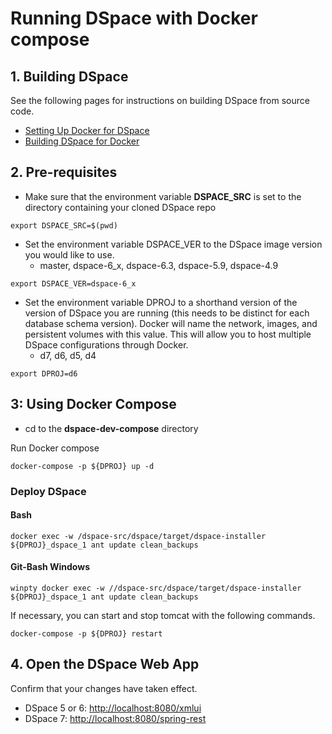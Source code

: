# Running DSpace with Docker compose

## 1. Building DSpace
See the following pages for instructions on building DSpace from source code.
- [Setting Up Docker for DSpace](../../documentation/tutorialSetup.md)
- [Building DSpace for Docker](../../documentation/tutorialBuild.md)

## 2. Pre-requisites
- Make sure that the environment variable **DSPACE_SRC** is set to the directory containing your cloned DSpace repo

```
export DSPACE_SRC=$(pwd)
```

- Set the environment variable DSPACE_VER to the DSpace image version you would like to use.
  - master, dspace-6_x, dspace-6.3, dspace-5.9, dspace-4.9

```
export DSPACE_VER=dspace-6_x
```

- Set the environment variable DPROJ to a shorthand version of the version of DSpace you are running (this needs to be distinct for each database schema version). Docker will name the network, images, and persistent volumes with this value.  This will allow you to host multiple DSpace configurations through Docker.
  - d7, d6, d5, d4

```
export DPROJ=d6
```


## 3: Using Docker Compose

- cd to the **dspace-dev-compose** directory

Run Docker compose

```
docker-compose -p ${DPROJ} up -d
```

### Deploy DSpace

#### Bash
```
docker exec -w /dspace-src/dspace/target/dspace-installer ${DPROJ}_dspace_1 ant update clean_backups
```

#### Git-Bash Windows
```
winpty docker exec -w //dspace-src/dspace/target/dspace-installer ${DPROJ}_dspace_1 ant update clean_backups
```

If necessary, you can start and stop tomcat with the following commands.

```
docker-compose -p ${DPROJ} restart
```

## 4. Open the DSpace Web App
Confirm that your changes have taken effect.

- DSpace 5 or 6: [http://localhost:8080/xmlui](http://localhost:8080/xmlui)
- DSpace 7: [http://localhost:8080/spring-rest](http://localhost:8080/spring-rest)
